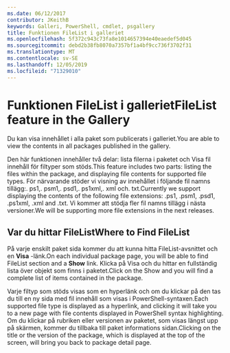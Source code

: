 ```yaml
---
ms.date: 06/12/2017
contributor: JKeithB
keywords: Galleri, PowerShell, cmdlet, psgallery
title: Funktionen FileList i galleriet
ms.openlocfilehash: 5f372c943c73fa8e1014657394e40eaedef5d045
ms.sourcegitcommit: debd2b38fb8070a7357bf1a4bf9cc736f3702f31
ms.translationtype: MT
ms.contentlocale: sv-SE
ms.lasthandoff: 12/05/2019
ms.locfileid: "71329010"
---
```

# <a name="filelist-feature-in-the-gallery"></a><span data-ttu-id="e4645-103">Funktionen FileList i galleriet</span><span class="sxs-lookup"><span data-stu-id="e4645-103">FileList feature in the Gallery</span></span>

<span data-ttu-id="e4645-104">Du kan visa innehållet i alla paket som publicerats i galleriet.</span><span class="sxs-lookup"><span data-stu-id="e4645-104">You are able to view the contents in all packages published in the gallery.</span></span>

<span data-ttu-id="e4645-105">Den här funktionen innehåller två delar: lista filerna i paketet och Visa fil innehåll för filtyper som stöds.</span><span class="sxs-lookup"><span data-stu-id="e4645-105">This feature includes two parts: listing the files within the package, and displaying file contents for supported file types.</span></span> <span data-ttu-id="e4645-106">För närvarande stöder vi visning av innehållet i följande fil namns tillägg:. ps1,. psm1,. psd1,. ps1xml,. xml och. txt.</span><span class="sxs-lookup"><span data-stu-id="e4645-106">Currently we support displaying the contents of the following file extensions: .ps1, .psm1, .psd1, .ps1xml, .xml and .txt.</span></span> <span data-ttu-id="e4645-107">Vi kommer att stödja fler fil namns tillägg i nästa versioner.</span><span class="sxs-lookup"><span data-stu-id="e4645-107">We will be supporting more file extensions in the next releases.</span></span>

## <a name="where-to-find-filelist"></a><span data-ttu-id="e4645-108">Var du hittar FileList</span><span class="sxs-lookup"><span data-stu-id="e4645-108">Where to Find FileList</span></span>

<span data-ttu-id="e4645-109">På varje enskilt paket sida kommer du att kunna hitta FileList-avsnittet och en **Visa** -länk.</span><span class="sxs-lookup"><span data-stu-id="e4645-109">On each individual package page, you will be able to find FileList section and a **Show** link.</span></span> <span data-ttu-id="e4645-110">Klicka på Visa och du hittar en fullständig lista över objekt som finns i paketet.</span><span class="sxs-lookup"><span data-stu-id="e4645-110">Click on the Show and you will find a complete list of items contained in the package.</span></span>

<span data-ttu-id="e4645-111">Varje filtyp som stöds visas som en hyperlänk och om du klickar på den tas du till en ny sida med fil innehåll som visas i PowerShell-syntaxen.</span><span class="sxs-lookup"><span data-stu-id="e4645-111">Each supported file type is displayed as a hyperlink, and clicking it will take you to a new page with file contents displayed in PowerShell syntax highlighting.</span></span> <span data-ttu-id="e4645-112">Om du klickar på rubriken eller versionen av paketet, som visas längst upp på skärmen, kommer du tillbaka till paket informations sidan.</span><span class="sxs-lookup"><span data-stu-id="e4645-112">Clicking on the title or the version of the package, which is displayed at the top of the screen, will bring you back to package detail page.</span></span>
